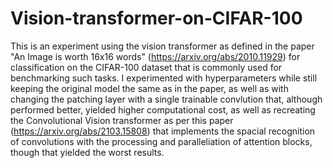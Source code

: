 # Vision-transformer-on-CIFAR-100
This is an experiment using the vision transformer as defined in the paper "An Image is worth 16x16 words" (https://arxiv.org/abs/2010.11929) for classification on the CIFAR-100 dataset that is commonly used for benchmarking such tasks. I experimented with hyperparameters while still keeping the original model the same as in the paper, as well as with changing the patching layer with a single trainable convlution that, although performed better, yielded higher computational cost, as well as recreating the Convolutional Vision transformer as per this paper (https://arxiv.org/abs/2103.15808) that implements the spacial recognition of convolutions with the processing and paralleliation of attention blocks, though that yielded the worst results. 

